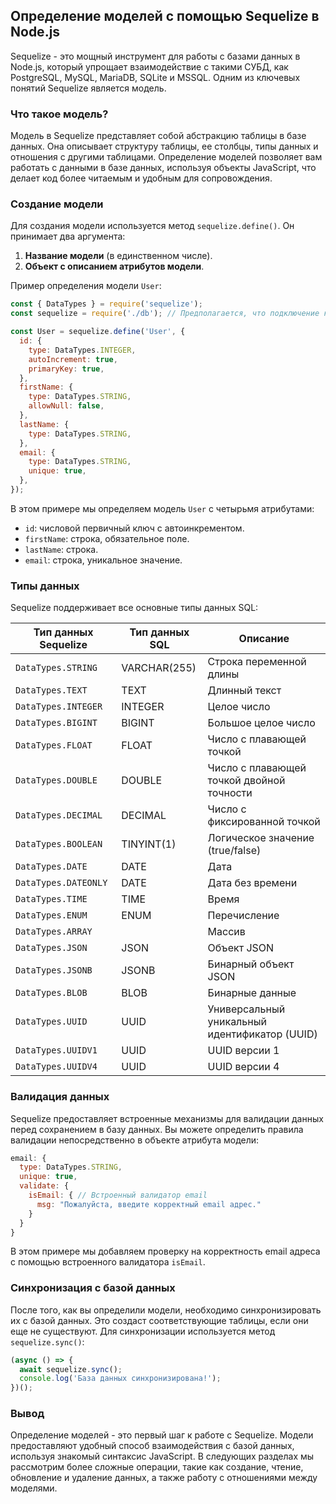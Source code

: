 ## Определение моделей с помощью Sequelize в Node.js

Sequelize - это мощный инструмент для работы с базами данных в Node.js, который упрощает взаимодействие с такими СУБД, как PostgreSQL, MySQL, MariaDB, SQLite и MSSQL. Одним из ключевых понятий Sequelize является модель.

### Что такое модель?

Модель в Sequelize представляет собой абстракцию таблицы в базе данных. Она описывает структуру таблицы, ее столбцы, типы данных и отношения с другими таблицами. Определение моделей позволяет вам работать с данными в базе данных, используя объекты JavaScript, что делает код более читаемым и удобным для сопровождения.

### Создание модели

Для создания модели используется метод `sequelize.define()`. Он принимает два аргумента:

1. **Название модели** (в единственном числе).
2. **Объект с описанием атрибутов модели**.

Пример определения модели `User`:

```javascript
const { DataTypes } = require('sequelize');
const sequelize = require('./db'); // Предполагается, что подключение к БД уже настроено

const User = sequelize.define('User', {
  id: {
    type: DataTypes.INTEGER,
    autoIncrement: true,
    primaryKey: true,
  },
  firstName: {
    type: DataTypes.STRING,
    allowNull: false,
  },
  lastName: {
    type: DataTypes.STRING,
  },
  email: {
    type: DataTypes.STRING,
    unique: true,
  },
});
```

В этом примере мы определяем модель `User` с четырьмя атрибутами:

- `id`: числовой первичный ключ с автоинкрементом.
- `firstName`: строка, обязательное поле.
- `lastName`: строка.
- `email`: строка, уникальное значение.

### Типы данных

Sequelize поддерживает все основные типы данных SQL:

| Тип данных Sequelize   | Тип данных SQL        | Описание                                              |
|-----------------------|---------------------|-------------------------------------------------------|
| `DataTypes.STRING`    | VARCHAR(255)       | Строка переменной длины                               |
| `DataTypes.TEXT`       | TEXT                 | Длинный текст                                         |
| `DataTypes.INTEGER`   | INTEGER              | Целое число                                            |
| `DataTypes.BIGINT`    | BIGINT              | Большое целое число                                   |
| `DataTypes.FLOAT`     | FLOAT                | Число с плавающей точкой                                |
| `DataTypes.DOUBLE`    | DOUBLE               | Число с плавающей точкой двойной точности              |
| `DataTypes.DECIMAL`   | DECIMAL              | Число с фиксированной точкой                           |
| `DataTypes.BOOLEAN`   | TINYINT(1)          | Логическое значение (true/false)                     |
| `DataTypes.DATE`      | DATE                 | Дата                                                 |
| `DataTypes.DATEONLY`   | DATE                 | Дата без времени                                       |
| `DataTypes.TIME`      | TIME                 | Время                                                 |
| `DataTypes.ENUM`      | ENUM                 | Перечисление                                           |
| `DataTypes.ARRAY`     |                          | Массив                                               |
| `DataTypes.JSON`      | JSON                 | Объект JSON                                            |
| `DataTypes.JSONB`     | JSONB                 | Бинарный объект JSON                                   |
| `DataTypes.BLOB`      | BLOB                 | Бинарные данные                                        |
| `DataTypes.UUID`      | UUID                 | Универсальный уникальный идентификатор (UUID)          |
| `DataTypes.UUIDV1`    | UUID                 | UUID версии 1                                         |
| `DataTypes.UUIDV4`    | UUID                 | UUID версии 4                                         |

### Валидация данных

Sequelize предоставляет встроенные механизмы для валидации данных перед сохранением в базу данных. Вы можете определить правила валидации непосредственно в объекте атрибута модели:

```javascript
email: {
  type: DataTypes.STRING,
  unique: true,
  validate: {
    isEmail: { // Встроенный валидатор email
      msg: "Пожалуйста, введите корректный email адрес."
    }
  }
}
```

В этом примере мы добавляем проверку на корректность email адреса с помощью встроенного валидатора `isEmail`.

### Синхронизация с базой данных

После того, как вы определили модели, необходимо синхронизировать их с базой данных. Это создаст соответствующие таблицы, если они еще не существуют. Для синхронизации используется метод `sequelize.sync()`:

```javascript
(async () => {
  await sequelize.sync();
  console.log('База данных синхронизирована!');
})();
```

### Вывод

Определение моделей - это первый шаг к работе с Sequelize. Модели предоставляют удобный способ взаимодействия с базой данных, используя знакомый синтаксис JavaScript. В следующих разделах мы рассмотрим более сложные операции, такие как создание, чтение, обновление и удаление данных, а также работу с отношениями между моделями. 
